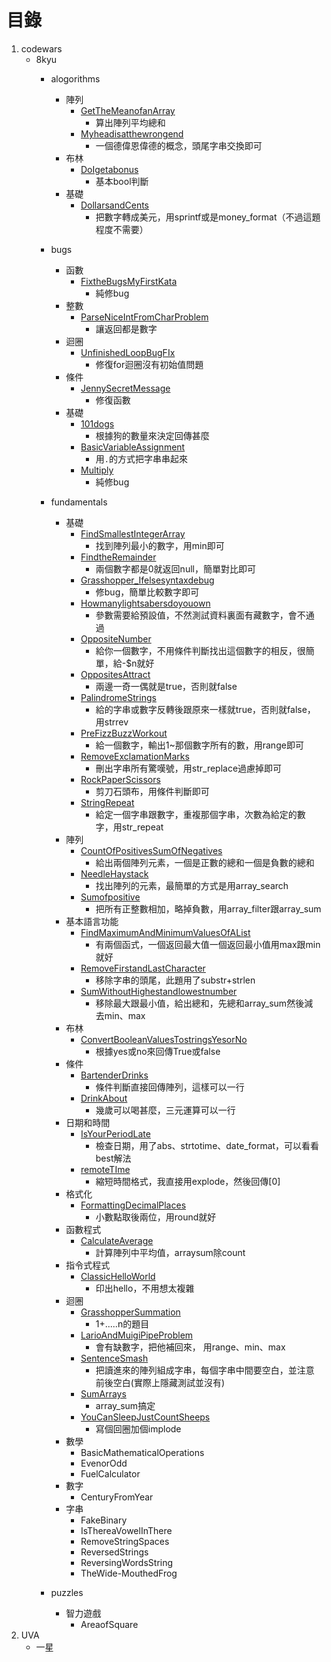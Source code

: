 # 目錄

1. codewars
    - 8kyu
        - alogorithms
            - 陣列
                - [GetTheMeanofanArray](https://github.com/freedom5566/All-embracing/tree/master/%E8%A7%A3%E9%A1%8C/codewars/8kyu/algorithms/array%E9%99%A3%E5%88%97/GetTheMeanofanArray)
                    - 算出陣列平均總和
                - [Myheadisatthewrongend](https://github.com/freedom5566/All-embracing/tree/master/%E8%A7%A3%E9%A1%8C/codewars/8kyu/algorithms/array%E9%99%A3%E5%88%97/Myheadisatthewrongend)
                    - 一個德偉恩偉德的概念，頭尾字串交換即可
            - 布林
                - [DoIgetabonus](https://github.com/freedom5566/All-embracing/tree/master/%E8%A7%A3%E9%A1%8C/codewars/8kyu/algorithms/booleans%E5%B8%83%E6%9E%97/DoIgetabonus)
                    - 基本bool判斷
            - 基礎
                - [DollarsandCents](https://github.com/freedom5566/All-embracing/tree/master/%E8%A7%A3%E9%A1%8C/codewars/8kyu/algorithms/%E5%9F%BA%E7%A4%8E/DollarsandCents)
                    - 把數字轉成美元，用sprintf或是money_format（不過這題程度不需要）
        - bugs
            - 函數
                - [FixtheBugsMyFirstKata](https://github.com/freedom5566/All-embracing/tree/master/%E8%A7%A3%E9%A1%8C/codewars/8kyu/bugs/function%E5%87%BD%E6%95%B8/FixtheBugsMyFirstKata)
                    - 純修bug
            - 整數
                - [ParseNiceIntFromCharProblem](https://github.com/freedom5566/All-embracing/tree/master/%E8%A7%A3%E9%A1%8C/codewars/8kyu/bugs/integer%E6%95%B4%E6%95%B8/ParseNiceIntFromCharProblem)
                    - 讓返回都是數字
            - 迴圈
                - [UnfinishedLoopBugFIx](https://github.com/freedom5566/All-embracing/tree/master/%E8%A7%A3%E9%A1%8C/codewars/8kyu/bugs/loops%E8%BF%B4%E5%9C%88/UnfinishedLoopBugFIx)
                    - 修復for迴圈沒有初始值問題 
            - 條件
                - [JennySecretMessage](https://github.com/freedom5566/All-embracing/tree/master/%E8%A7%A3%E9%A1%8C/codewars/8kyu/bugs/conditionalStatement%E6%A2%9D%E4%BB%B6/JennySecretMessage)
                    - 修復函數
            - 基礎
                - [101dogs](https://github.com/freedom5566/All-embracing/tree/master/%E8%A7%A3%E9%A1%8C/codewars/8kyu/bugs/%E5%9F%BA%E7%A4%8E/101dogs)
                    - 根據狗的數量來決定回傳甚麼
                - [BasicVariableAssignment](https://github.com/freedom5566/All-embracing/tree/master/%E8%A7%A3%E9%A1%8C/codewars/8kyu/bugs/%E5%9F%BA%E7%A4%8E/BasicVariableAssignment)
                    - 用`.`的方式把字串串起來
                - [Multiply](https://github.com/freedom5566/All-embracing/tree/master/%E8%A7%A3%E9%A1%8C/codewars/8kyu/bugs/%E5%9F%BA%E7%A4%8E/Multiply)
                    - 純修bug
        - fundamentals
            - 基礎
                - [FindSmallestIntegerArray](https://github.com/freedom5566/All-embracing/tree/master/%E8%A7%A3%E9%A1%8C/codewars/8kyu/fundamentals/%E5%9F%BA%E7%A4%8E/FindSmallestIntegerArray) 
                    - 找到陣列最小的數字，用min即可
                - [FindtheRemainder](https://github.com/freedom5566/All-embracing/tree/master/%E8%A7%A3%E9%A1%8C/codewars/8kyu/fundamentals/%E5%9F%BA%E7%A4%8E/FindtheRemainder)
                    - 兩個數字都是0就返回null，簡單對比即可
                - [Grasshopper_Ifelsesyntaxdebug](https://github.com/freedom5566/All-embracing/tree/master/%E8%A7%A3%E9%A1%8C/codewars/8kyu/fundamentals/%E5%9F%BA%E7%A4%8E/Grasshopper_Ifelsesyntaxdebug)
                    - 修bug，簡單比較數字即可
                - [Howmanylightsabersdoyouown](https://github.com/freedom5566/All-embracing/tree/master/%E8%A7%A3%E9%A1%8C/codewars/8kyu/fundamentals/%E5%9F%BA%E7%A4%8E/Howmanylightsabersdoyouown)
                    - 參數需要給預設值，不然測試資料裏面有藏數字，會不通過
                - [OppositeNumber](https://github.com/freedom5566/All-embracing/tree/master/%E8%A7%A3%E9%A1%8C/codewars/8kyu/fundamentals/%E5%9F%BA%E7%A4%8E/OppositeNumber)
                    - 給你一個數字，不用條件判斷找出這個數字的相反，很簡單，給-$n就好
                - [OppositesAttract](https://github.com/freedom5566/All-embracing/tree/master/%E8%A7%A3%E9%A1%8C/codewars/8kyu/fundamentals/%E5%9F%BA%E7%A4%8E/OppositesAttract)
                    - 兩邊一奇一偶就是true，否則就false
                - [PalindromeStrings](https://github.com/freedom5566/All-embracing/tree/master/%E8%A7%A3%E9%A1%8C/codewars/8kyu/fundamentals/%E5%9F%BA%E7%A4%8E/PalindromeStrings)
                    - 給的字串或數字反轉後跟原來一樣就true，否則就false，用strrev
                - [PreFizzBuzzWorkout](https://github.com/freedom5566/All-embracing/tree/master/%E8%A7%A3%E9%A1%8C/codewars/8kyu/fundamentals/%E5%9F%BA%E7%A4%8E/PreFizzBuzzWorkout)
                    - 給一個數字，輸出1~那個數字所有的數，用range即可
                - [RemoveExclamationMarks](https://github.com/freedom5566/All-embracing/tree/master/%E8%A7%A3%E9%A1%8C/codewars/8kyu/fundamentals/%E5%9F%BA%E7%A4%8E/RemoveExclamationMarks)
                    - 刪出字串所有驚嘆號，用str_replace過慮掉即可
                - [RockPaperScissors](https://github.com/freedom5566/All-embracing/tree/master/%E8%A7%A3%E9%A1%8C/codewars/8kyu/fundamentals/%E5%9F%BA%E7%A4%8E/RockPaperScissors)
                    - 剪刀石頭布，用條件判斷即可
                - [StringRepeat](https://github.com/freedom5566/All-embracing/tree/master/%E8%A7%A3%E9%A1%8C/codewars/8kyu/fundamentals/%E5%9F%BA%E7%A4%8E/StringRepeat)
                    - 給定一個字串跟數字，重複那個字串，次數為給定的數字，用str_repeat
            - 陣列
                - [CountOfPositivesSumOfNegatives](https://github.com/freedom5566/All-embracing/tree/master/%E8%A7%A3%E9%A1%8C/codewars/8kyu/fundamentals/arrays%E9%99%A3%E5%88%97/CountOfPositivesSumOfNegatives)
                    - 給出兩個陣列元素，一個是正數的總和一個是負數的總和
                - [NeedleHaystack](https://github.com/freedom5566/All-embracing/tree/master/%E8%A7%A3%E9%A1%8C/codewars/8kyu/fundamentals/arrays%E9%99%A3%E5%88%97/NeedleHaystack)
                    - 找出陣列的元素，最簡單的方式是用array_search
                - [Sumofpositive](https://github.com/freedom5566/All-embracing/tree/master/%E8%A7%A3%E9%A1%8C/codewars/8kyu/fundamentals/arrays%E9%99%A3%E5%88%97/Sumofpositive)
                    - 把所有正整數相加，略掉負數，用array_filter跟array_sum
            - 基本語言功能
                - [FindMaximumAndMinimumValuesOfAList](https://github.com/freedom5566/All-embracing/tree/master/%E8%A7%A3%E9%A1%8C/codewars/8kyu/fundamentals/BasicLanguageFeatures%E5%9F%BA%E6%9C%AC%E8%AA%9E%E8%A8%80%E5%8A%9F%E8%83%BD/FindMaximumAndMinimumValuesOfAList)
                    - 有兩個函式，一個返回最大值一個返回最小值用max跟min就好
                - [RemoveFirstandLastCharacter](https://github.com/freedom5566/All-embracing/tree/master/%E8%A7%A3%E9%A1%8C/codewars/8kyu/fundamentals/BasicLanguageFeatures%E5%9F%BA%E6%9C%AC%E8%AA%9E%E8%A8%80%E5%8A%9F%E8%83%BD/RemoveFirstandLastCharacter)
                    - 移除字串的頭尾，此題用了substr+strlen
                - [SumWithoutHighestandlowestnumber](https://github.com/freedom5566/All-embracing/tree/master/%E8%A7%A3%E9%A1%8C/codewars/8kyu/fundamentals/BasicLanguageFeatures%E5%9F%BA%E6%9C%AC%E8%AA%9E%E8%A8%80%E5%8A%9F%E8%83%BD/SumWithoutHighestandlowestnumber)
                    - 移除最大跟最小值，給出總和，先總和array_sum然後減去min、max
            - 布林
                - [ConvertBooleanValuesTostringsYesorNo](https://github.com/freedom5566/All-embracing/tree/master/%E8%A7%A3%E9%A1%8C/codewars/8kyu/fundamentals/booleans%E5%B8%83%E6%9E%97/ConvertBooleanValuesTostringsYesorNo)
                    - 根據yes或no來回傳True或false
            - 條件
                - [BartenderDrinks](https://github.com/freedom5566/All-embracing/tree/master/%E8%A7%A3%E9%A1%8C/codewars/8kyu/fundamentals/conditionalStatement%E6%A2%9D%E4%BB%B6/BartenderDrinks)
                    - 條件判斷直接回傳陣列，這樣可以一行
                - [DrinkAbout](https://github.com/freedom5566/All-embracing/tree/master/%E8%A7%A3%E9%A1%8C/codewars/8kyu/fundamentals/conditionalStatement%E6%A2%9D%E4%BB%B6/DrinkAbout)
                    - 幾歲可以喝甚麼，三元運算可以一行
            - 日期和時間
                - [IsYourPeriodLate](https://github.com/freedom5566/All-embracing/tree/master/%E8%A7%A3%E9%A1%8C/codewars/8kyu/fundamentals/dateortime%E6%97%A5%E6%9C%9F%E5%92%8C%E6%99%82%E9%96%93/IsYourPeriodLate)
                    - 檢查日期，用了abs、strtotime、date_format，可以看看best解法
                - [remoteTIme](https://github.com/freedom5566/All-embracing/tree/master/%E8%A7%A3%E9%A1%8C/codewars/8kyu/fundamentals/dateortime%E6%97%A5%E6%9C%9F%E5%92%8C%E6%99%82%E9%96%93/remoteTIme)
                    - 縮短時間格式，我直接用explode，然後回傳[0]
            - 格式化
                - [FormattingDecimalPlaces](https://github.com/freedom5566/All-embracing/tree/master/%E8%A7%A3%E9%A1%8C/codewars/8kyu/fundamentals/Formatting%E6%A0%BC%E5%BC%8F%E5%8C%96/FormattingDecimalPlaces)
                    - 小數點取後兩位，用round就好
            - 函數程式
                - [CalculateAverage](https://github.com/freedom5566/All-embracing/tree/master/%E8%A7%A3%E9%A1%8C/codewars/8kyu/fundamentals/functionalProgramming%E5%87%BD%E6%95%B8%E7%A8%8B%E5%BC%8F/CalculateAverage)
                    - 計算陣列中平均值，arraysum除count
            - 指令式程式
                - [ClassicHelloWorld](https://github.com/freedom5566/All-embracing/tree/master/%E8%A7%A3%E9%A1%8C/codewars/8kyu/fundamentals/Imperativeprogramming%E6%8C%87%E4%BB%A4%E5%BC%8F%E7%A8%8B%E5%BC%8F/ClassicHelloWorld)
                    - 印出hello，不用想太複雜
            - 迴圈
                - [GrasshopperSummation](https://github.com/freedom5566/All-embracing/tree/master/%E8%A7%A3%E9%A1%8C/codewars/8kyu/fundamentals/loops%E8%BF%B4%E5%9C%88/GrasshopperSummation)
                    - 1+.....n的題目
                - [LarioAndMuigiPipeProblem](https://github.com/freedom5566/All-embracing/tree/master/%E8%A7%A3%E9%A1%8C/codewars/8kyu/fundamentals/loops%E8%BF%B4%E5%9C%88/LarioAndMuigiPipeProblem)
                    - 會有缺數字，把他補回來， 用range、min、max
                - [SentenceSmash](https://github.com/freedom5566/All-embracing/tree/master/%E8%A7%A3%E9%A1%8C/codewars/8kyu/fundamentals/loops%E8%BF%B4%E5%9C%88/SentenceSmash)
                    - 把讀進來的陣列組成字串，每個字串中間要空白，並注意前後空白(實際上隱藏測試並沒有)
                - [SumArrays](https://github.com/freedom5566/All-embracing/tree/master/%E8%A7%A3%E9%A1%8C/codewars/8kyu/fundamentals/loops%E8%BF%B4%E5%9C%88)
                    - array_sum搞定
                - [YouCanSleepJustCountSheeps](https://github.com/freedom5566/All-embracing/tree/master/%E8%A7%A3%E9%A1%8C/codewars/8kyu/fundamentals/loops%E8%BF%B4%E5%9C%88/YouCanSleepJustCountSheeps)
                    - 寫個回圈加個implode
            - 數學
                - BasicMathematicalOperations
                - EvenorOdd
                - FuelCalculator
            - 數字
                - CenturyFromYear
            - 字串
                - FakeBinary
                - IsThereaVowelInThere
                - RemoveStringSpaces
                - ReversedStrings
                - ReversingWordsString
                - TheWide-MouthedFrog
             
            
        - puzzles
            - 智力遊戲
                - AreaofSquare
2. UVA
    - 一星
